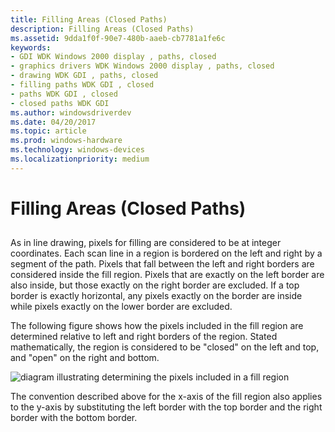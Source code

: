 ```yaml
---
title: Filling Areas (Closed Paths)
description: Filling Areas (Closed Paths)
ms.assetid: 9dda1f0f-90e7-480b-aaeb-cb7781a1fe6c
keywords:
- GDI WDK Windows 2000 display , paths, closed
- graphics drivers WDK Windows 2000 display , paths, closed
- drawing WDK GDI , paths, closed
- filling paths WDK GDI , closed
- paths WDK GDI , closed
- closed paths WDK GDI
ms.author: windowsdriverdev
ms.date: 04/20/2017
ms.topic: article
ms.prod: windows-hardware
ms.technology: windows-devices
ms.localizationpriority: medium
---
```


# Filling Areas (Closed Paths)


## <span id="ddk_filling_areas__28_closed_paths_29_gg"></span><span id="DDK_FILLING_AREAS__28_CLOSED_PATHS_29_GG"></span>


As in line drawing, pixels for filling are considered to be at integer coordinates. Each scan line in a region is bordered on the left and right by a segment of the path. Pixels that fall between the left and right borders are considered inside the fill region. Pixels that are exactly on the left border are also inside, but those exactly on the right border are excluded. If a top border is exactly horizontal, any pixels exactly on the border are inside while pixels exactly on the lower border are excluded.

The following figure shows how the pixels included in the fill region are determined relative to left and right borders of the region. Stated mathematically, the region is considered to be "closed" on the left and top, and "open" on the right and bottom.

![diagram illustrating determining the pixels included in a fill region](images/fillbdy.png)

The convention described above for the x-axis of the fill region also applies to the y-axis by substituting the left border with the top border and the right border with the bottom border.

 

 





